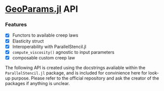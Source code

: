 # [GeoParams.jl](https://github.com/JuliaGeodynamics/GeoParams.jl.git) API


### Features

- [x] Functors to available creep laws
- [x] Elasticity struct
- [x] Interoperability with ParallelStencil.jl
- [x] `compute_viscosity()` agnostic to input parameters
- [x] composable custom creep law

The following API is created using the docstrings avaliable within the `ParallelStencil.jl` package, and is included for convinience here for look-up purpose. Please refer to the official repository and ask the creator of the packages if anything is unclear.

<!-- 
```@meta
CurrentModule = GeoParams
```

```@autodocs
Modules = [GeoParams]
``` -->